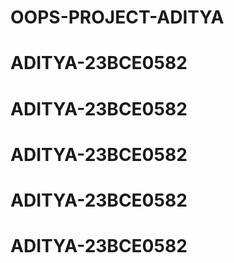 # OOPS-PROJECT-ADITYA
# ADITYA-23BCE0582
# ADITYA-23BCE0582
# ADITYA-23BCE0582
# ADITYA-23BCE0582
# ADITYA-23BCE0582
